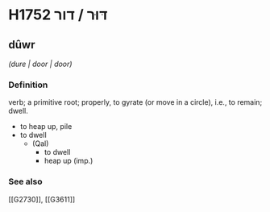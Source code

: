 # H1752 דּוּר / דור

## dûwr

_(dure | door | door)_

### Definition

verb; a primitive root; properly, to gyrate (or move in a circle), i.e., to remain; dwell.

- to heap up, pile
- to dwell
    - (Qal)
        - to dwell
        - heap up (imp.)
### See also

[[G2730]], [[G3611]]

